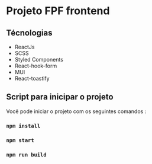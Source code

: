 # Projeto FPF frontend

## Técnologias

- ReactJs
- SCSS
- Styled Components
- React-hook-form
- MUI
- React-toastify

## Script para inicipar o projeto

Você pode iniciar o projeto com os seguintes comandos :

### `npm install`

### `npm start`

### `npm run build`



